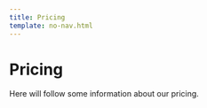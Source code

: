 ```yaml
---
title: Pricing
template: no-nav.html
---
```


# Pricing

Here will follow some information about our pricing.
